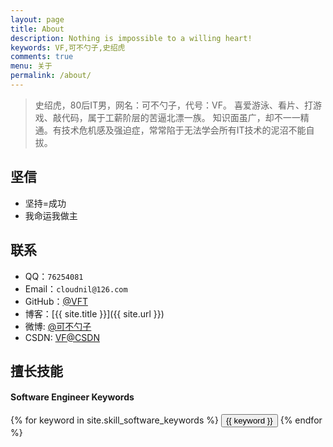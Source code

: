 ```yaml
---
layout: page
title: About
description: Nothing is impossible to a willing heart!
keywords: VF,可不勺子,史绍虎
comments: true
menu: 关于
permalink: /about/
---
```


>史绍虎，80后IT男，网名：可不勺子，代号：VF。
喜爱游泳、看片、打游戏、敲代码，属于工薪阶层的苦逼北漂一族。
知识面虽广，却不一一精通。有技术危机感及强迫症，常常陷于无法学会所有IT技术的泥沼不能自拔。

## 坚信

* 坚持=成功
* 我命运我做主

## 联系

* QQ：`76254081` 
* Email：`cloudnil@126.com`
* GitHub：[@VFT](https://github.com/VFT)
* 博客：[{{ site.title }}]({{ site.url }})
* 微博: [@可不勺子](http://weibo.com/shaozi1985)
* CSDN: [VF@CSDN](http://blog.csdn.net/tiger435)

## 擅长技能

#### Software Engineer Keywords
<div class="btn-inline">
    {% for keyword in site.skill_software_keywords %}
    <button class="btn btn-outline" type="button">{{ keyword }}</button>
    {% endfor %}
</div>

<!-- #### Mobile Developer Keywords
<div class="btn-inline">
    {% for keyword in site.skill_mobile_app_keywords %}
    <button class="btn btn-outline" type="button">{{ keyword }}</button>
    {% endfor %}
</div>

#### Windows Developer Keywords
<div class="btn-inline">
    {% for keyword in site.skill_windows_keywords %}
    <button class="btn btn-outline" type="button">{{ keyword }}</button>
    {% endfor %}
</div> -->

<audio  autoplay="autoplay">
  <source src="https://cdn.mritd.me/markdown/music_see_you_again.mp3" type="audio/mpeg" />
Your browser does not support the audio element.
</audio>
